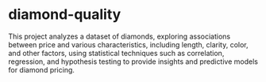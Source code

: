 # diamond-quality
This project analyzes a dataset of diamonds, exploring associations between price and various characteristics, including length, clarity, color, and other factors, using statistical techniques such as correlation, regression, and hypothesis testing to provide insights and predictive models for diamond pricing.
